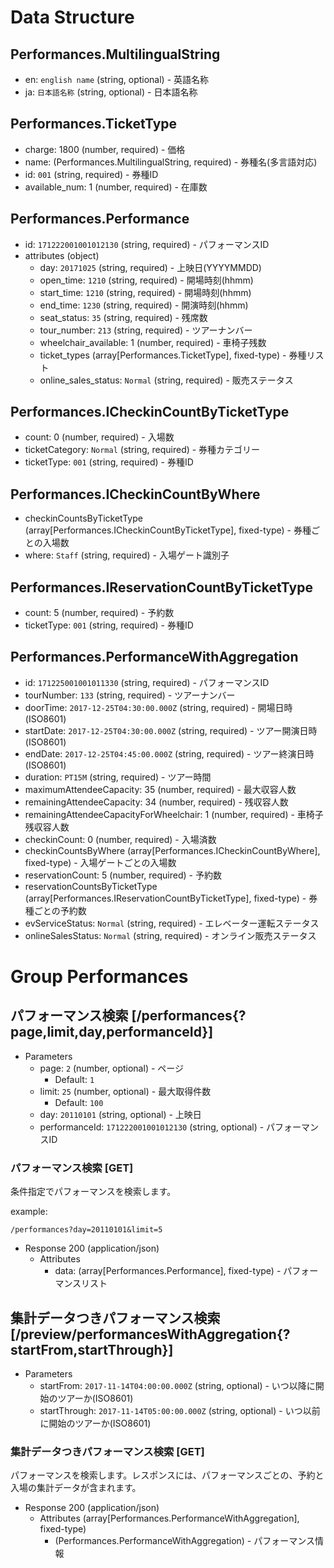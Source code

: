 # Data Structure

## Performances.MultilingualString
+ en: `english name` (string, optional) - 英語名称
+ ja: `日本語名称` (string, optional) - 日本語名称

## Performances.TicketType
+ charge: 1800 (number, required) - 価格
+ name: (Performances.MultilingualString, required) - 券種名(多言語対応)
+ id: `001` (string, required) - 券種ID
+ available_num: 1 (number, required) - 在庫数

## Performances.Performance
+ id: `171222001001012130` (string, required) - パフォーマンスID
+ attributes (object)
    + day: `20171025` (string, required) - 上映日(YYYYMMDD)
    + open_time: `1210` (string, required) - 開場時刻(hhmm)
    + start_time: `1210` (string, required) - 開場時刻(hhmm)
    + end_time: `1230` (string, required) - 開演時刻(hhmm)
    + seat_status: `35` (string, required) - 残席数
    + tour_number: `213` (string, required) - ツアーナンバー
    + wheelchair_available: 1 (number, required) - 車椅子残数
    + ticket_types (array[Performances.TicketType], fixed-type) - 券種リスト
    + online_sales_status: `Normal` (string, required) - 販売ステータス

## Performances.ICheckinCountByTicketType
+ count: 0 (number, required) - 入場数
+ ticketCategory: `Normal` (string, required) - 券種カテゴリー
+ ticketType: `001` (string, required) - 券種ID

## Performances.ICheckinCountByWhere
+ checkinCountsByTicketType (array[Performances.ICheckinCountByTicketType], fixed-type) - 券種ごとの入場数
+ where: `Staff` (string, required) - 入場ゲート識別子

## Performances.IReservationCountByTicketType
+ count: 5 (number, required) - 予約数
+ ticketType: `001` (string, required) - 券種ID

## Performances.PerformanceWithAggregation
+ id: `171225001001011330` (string, required) - パフォーマンスID
+ tourNumber: `133` (string, required) - ツアーナンバー
+ doorTime: `2017-12-25T04:30:00.000Z` (string, required) - 開場日時(ISO8601)
+ startDate: `2017-12-25T04:30:00.000Z` (string, required) - ツアー開演日時(ISO8601)
+ endDate: `2017-12-25T04:45:00.000Z` (string, required) - ツアー終演日時(ISO8601)
+ duration: `PT15M` (string, required) - ツアー時間
+ maximumAttendeeCapacity: 35 (number, required) - 最大収容人数
+ remainingAttendeeCapacity: 34 (number, required) - 残収容人数
+ remainingAttendeeCapacityForWheelchair: 1 (number, required) - 車椅子残収容人数
+ checkinCount: 0 (number, required) - 入場済数
+ checkinCountsByWhere (array[Performances.ICheckinCountByWhere], fixed-type) - 入場ゲートごとの入場数
+ reservationCount: 5 (number, required) - 予約数
+ reservationCountsByTicketType (array[Performances.IReservationCountByTicketType], fixed-type) - 券種ごとの予約数
+ evServiceStatus: `Normal` (string, required) - エレベーター運転ステータス
+ onlineSalesStatus: `Normal` (string, required) - オンライン販売ステータス

# Group Performances

## パフォーマンス検索 [/performances{?page,limit,day,performanceId}]

+ Parameters
    + page: `2` (number, optional) - ページ
      + Default: `1`
    + limit: `25` (number, optional) - 最大取得件数
      + Default: `100`
    + day: `20110101` (string, optional) - 上映日
    + performanceId: `171222001001012130` (string, optional) - パフォーマンスID

### パフォーマンス検索 [GET]
条件指定でパフォーマンスを検索します。

example:
```no-highlight
/performances?day=20110101&limit=5
```

+ Response 200 (application/json)
    + Attributes
        + data: (array[Performances.Performance], fixed-type) - パフォーマンスリスト

<!-- include(../response/400.md) -->


## 集計データつきパフォーマンス検索 [/preview/performancesWithAggregation{?startFrom,startThrough}]

+ Parameters
    + startFrom: `2017-11-14T04:00:00.000Z` (string, optional) - いつ以降に開始のツアーか(ISO8601)
    + startThrough: `2017-11-14T05:00:00.000Z` (string, optional) - いつ以前に開始のツアーか(ISO8601)

### 集計データつきパフォーマンス検索 [GET]
パフォーマンスを検索します。レスポンスには、パフォーマンスごとの、予約と入場の集計データが含まれます。

+ Response 200 (application/json)
    + Attributes (array[Performances.PerformanceWithAggregation], fixed-type)
        + (Performances.PerformanceWithAggregation) - パフォーマンス情報

<!-- include(../response/400.md) -->
